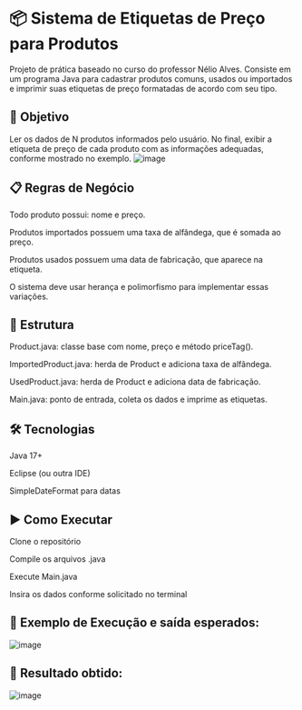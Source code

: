 # 📦 Sistema de Etiquetas de Preço para Produtos
Projeto de prática baseado no curso do professor Nélio Alves.
Consiste em um programa Java para cadastrar produtos comuns, usados ou importados e imprimir suas etiquetas de preço formatadas de acordo com seu tipo.

## 🎯 Objetivo
Ler os dados de N produtos informados pelo usuário. No final, exibir a etiqueta de preço de cada produto com as informações adequadas, conforme mostrado no exemplo.
![image](https://github.com/user-attachments/assets/5829950d-4d66-45b8-8b0d-ab6fceb01d4a)


## 📋 Regras de Negócio
Todo produto possui: nome e preço.

Produtos importados possuem uma taxa de alfândega, que é somada ao preço.

Produtos usados possuem uma data de fabricação, que aparece na etiqueta.

O sistema deve usar herança e polimorfismo para implementar essas variações.

## 🧱 Estrutura
Product.java: classe base com nome, preço e método priceTag().

ImportedProduct.java: herda de Product e adiciona taxa de alfândega.

UsedProduct.java: herda de Product e adiciona data de fabricação.

Main.java: ponto de entrada, coleta os dados e imprime as etiquetas.

## 🛠️ Tecnologias
Java 17+

Eclipse (ou outra IDE)

SimpleDateFormat para datas

## ▶️ Como Executar
Clone o repositório

Compile os arquivos .java

Execute Main.java

Insira os dados conforme solicitado no terminal

## 📌 Exemplo de Execução e saída esperados:
![image](https://github.com/user-attachments/assets/2e34524e-75a0-4269-9b04-077c2ec6abb9)

## 🎯 Resultado obtido:
![image](https://github.com/user-attachments/assets/10a69db0-121a-4b00-a385-4fa80c1b782e)


